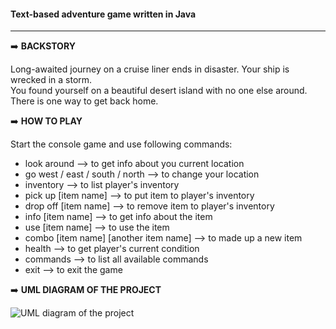 #### Text-based adventure game written in Java
____
:arrow_right:  **BACKSTORY**    

Long-awaited journey on a cruise liner ends in disaster. Your ship is wrecked in a storm.    
You found yourself on a beautiful desert island with no one else around.    
There is one way to get back home.

:arrow_right:  **HOW TO PLAY**   

Start the console game and use following commands:
- look around --> to get info about you current location
- go west / east / south / north --> to change your location
- inventory --> to list player's inventory
- pick up [item name] --> to put item to player's inventory
- drop off [item name] --> to remove item to player's inventory
- info [item name] --> to get info about the item
- use [item name] --> to use the item
- combo [item name] [another item name] --> to made up a new item
- health --> to get player's current condition
- commands --> to list all available commands
- exit --> to exit the game

:arrow_right:  **UML DIAGRAM OF THE PROJECT**

![UML diagram of the project](https://github.com/buhankahleba/DesertIsland/blob/master/DesertIsland-UML.png)